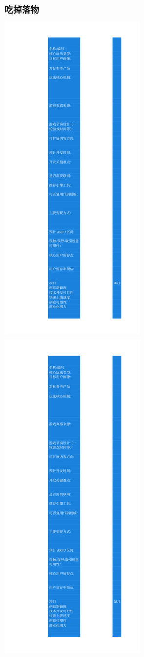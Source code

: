 # 吃掉落物
![table-id-12](../assets_book/table-id-12.svg)

![table-id-12](../assets_book/table-id-12.svg)
